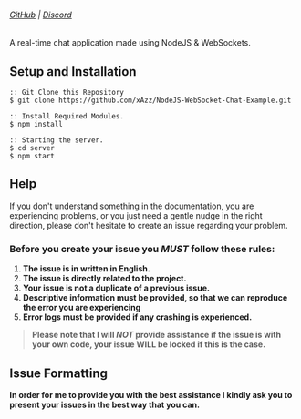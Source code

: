 ###### [GitHub](https://github.com/xAzz) | [Discord](https://discord.gg/wB3P92h)

A real-time chat application made using NodeJS & WebSockets.

## Setup and Installation

```
:: Git Clone this Repository
$ git clone https://github.com/xAzz/NodeJS-WebSocket-Chat-Example.git

:: Install Required Modules.
$ npm install

:: Starting the server.
$ cd server
$ npm start
```

## Help

If you don't understand something in the documentation, you are experiencing problems, or you just need a gentle nudge in the right direction, please don't hesitate to create an issue regarding your problem.

### Before you create your issue you ***MUST*** follow these rules:

1. **The issue is in written in English.**
2. **The issue is directly related to the project.**
3. **Your issue is not a duplicate of a previous issue.**
4. **Descriptive information must be provided, so that we can reproduce the error you are experiencing**
5. **Error logs must be provided if any crashing is experienced.**

>**Please note that I will *NOT* provide assistance if the issue is with your own code, your issue WILL be locked if this is the case.**

## Issue Formatting

**In order for me to provide you with the best assistance I kindly ask you to present your issues in the best way that you can.**
